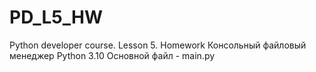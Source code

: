 # PD_L5_HW
Python developer course. Lesson 5. Homework
Консольный файловый менеджер
Python 3.10
Основной файл - main.py
